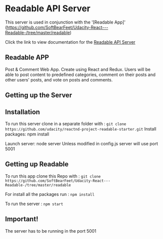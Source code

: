 # Readable API Server

This server is used in conjunction with the '[Readable App]' (https://github.com/SoftBearFeet/Udacity-React---Readable-/tree/master/readable)

Click the link to view documentation for the [Readable API Server](https://github.com/SoftBearFeet/Udacity-React---Readable-/tree/master/readable)

## Readable APP
Post & Comment Web App. Create using React and Redux.
Users will be able to post content to predefined categories, comment on their posts and other users' posts, and vote on posts and comments.

## Getting up the Server

## Installation
To run this server clone in a separate folder with :
`git clone https://github.com/udacity/reactnd-project-readable-starter.git`
Install packages: npm install 

Launch server: node server Unless modified in config.js server will use port 5001

## Getting up Readable
To run this app clone this Repo with :
`git clone https://github.com/SoftBearFeet/Udacity-React---Readable-/tree/master/readable`

For install all the packages run :
`npm install`

To run the server :
`npm start`
    

## Important!
The server has to be running in the port 5001
